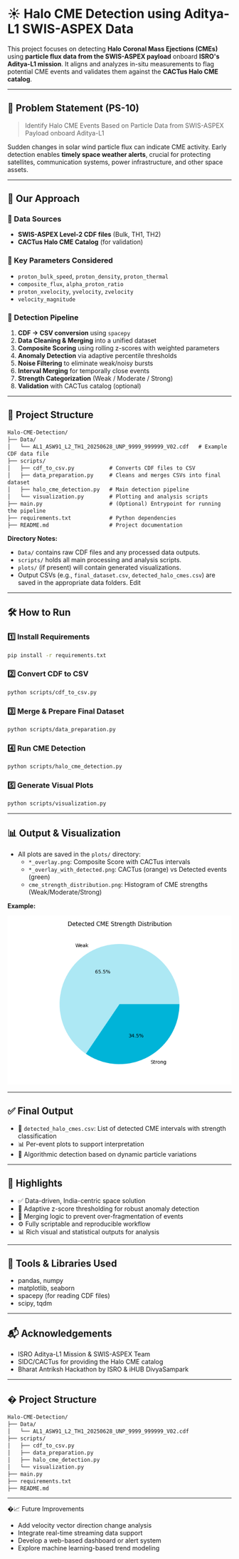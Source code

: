 # ☀️ Halo CME Detection using Aditya-L1 SWIS-ASPEX Data

This project focuses on detecting **Halo Coronal Mass Ejections (CMEs)** using **particle flux data from the SWIS-ASPEX payload** onboard **ISRO's Aditya-L1 mission**. It aligns and analyzes in-situ measurements to flag potential CME events and validates them against the **CACTus Halo CME catalog**.

---

## 📌 Problem Statement (PS-10)

> Identify Halo CME Events Based on Particle Data from SWIS-ASPEX Payload onboard Aditya-L1

Sudden changes in solar wind particle flux can indicate CME activity. Early detection enables **timely space weather alerts**, crucial for protecting satellites, communication systems, power infrastructure, and other space assets.

---

## 🧠 Our Approach

### 🔹 Data Sources
- **SWIS-ASPEX Level-2 CDF files** (Bulk, TH1, TH2)
- **CACTus Halo CME Catalog** (for validation)

### 🔹 Key Parameters Considered
- `proton_bulk_speed`, `proton_density`, `proton_thermal`
- `composite_flux`, `alpha_proton_ratio`
- `proton_xvelocity`, `yvelocity`, `zvelocity`
- `velocity_magnitude`

### 🔹 Detection Pipeline
1. **CDF → CSV conversion** using `spacepy`
2. **Data Cleaning & Merging** into a unified dataset
3. **Composite Scoring** using rolling z-scores with weighted parameters
4. **Anomaly Detection** via adaptive percentile thresholds
5. **Noise Filtering** to eliminate weak/noisy bursts
6. **Interval Merging** for temporally close events
7. **Strength Categorization** (Weak / Moderate / Strong)
8. **Validation** with CACTus catalog (optional)

---

## 📁 Project Structure

```
Halo-CME-Detection/
├── Data/
│   └── AL1_ASW91_L2_TH1_20250628_UNP_9999_999999_V02.cdf   # Example CDF data file
├── scripts/
│   ├── cdf_to_csv.py           # Converts CDF files to CSV
│   ├── data_preparation.py     # Cleans and merges CSVs into final dataset
│   ├── halo_cme_detection.py   # Main detection pipeline
│   └── visualization.py        # Plotting and analysis scripts
├── main.py                     # (Optional) Entrypoint for running the pipeline
├── requirements.txt            # Python dependencies
├── README.md                   # Project documentation
```

**Directory Notes:**
- `Data/` contains raw CDF files and any processed data outputs.
- `scripts/` holds all main processing and analysis scripts.
- `plots/` (if present) will contain generated visualizations.
- Output CSVs (e.g., `final_dataset.csv`, `detected_halo_cmes.csv`) are saved in the appropriate data folders.
Edit
---

## 🛠️ How to Run

### 1️⃣ Install Requirements

```bash
pip install -r requirements.txt
```

### 2️⃣ Convert CDF to CSV

```bash
python scripts/cdf_to_csv.py
```

### 3️⃣ Merge & Prepare Final Dataset

```bash
python scripts/data_preparation.py
```

### 4️⃣ Run CME Detection

```bash
python scripts/halo_cme_detection.py
```

### 5️⃣ Generate Visual Plots

```bash
python scripts/visualization.py
```

---

## 📊 Output & Visualization

- All plots are saved in the `plots/` directory:
  - `*_overlay.png`: Composite Score with CACTus intervals
  - `*_overlay_with_detected.png`: CACTus (orange) vs Detected events (green)
  - `cme_strength_distribution.png`: Histogram of CME strengths (Weak/Moderate/Strong)

**Example:**

<p align="center"> <img src="plots/cme_strength_distribution.png" alt="CME Strength Histogram" width="600"/> </p>

---

## ✅ Final Output

- 📄 `detected_halo_cmes.csv`: List of detected CME intervals with strength classification
- 📊 Per-event plots to support interpretation
- 🧠 Algorithmic detection based on dynamic particle variations

---

## 🚀 Highlights

- ✅ Data-driven, India-centric space solution
- 🧩 Adaptive z-score thresholding for robust anomaly detection
- 🔄 Merging logic to prevent over-fragmentation of events
- ⚙️ Fully scriptable and reproducible workflow
- 📊 Rich visual and statistical outputs for analysis

---

## 🧰 Tools & Libraries Used

- pandas, numpy
- matplotlib, seaborn
- spacepy (for reading CDF files)
- scipy, tqdm

---

## 📬 Acknowledgements

- ISRO Aditya-L1 Mission & SWIS-ASPEX Team
- SIDC/CACTus for providing the Halo CME catalog
- Bharat Antriksh Hackathon by ISRO & iHUB DivyaSampark

---

## � Project Structure

```
Halo-CME-Detection/
├── Data/
│   └── AL1_ASW91_L2_TH1_20250628_UNP_9999_999999_V02.cdf
├── scripts/
│   ├── cdf_to_csv.py
│   ├── data_preparation.py
│   ├── halo_cme_detection.py
│   └── visualization.py
├── main.py
├── requirements.txt
├── README.md
```

---

�📈 Future Improvements
- Add velocity vector direction change analysis
- Integrate real-time streaming data support
- Develop a web-based dashboard or alert system
- Explore machine learning-based trend modeling


